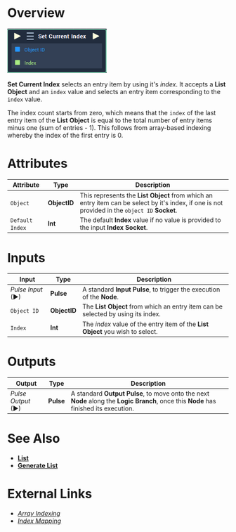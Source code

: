 # Overview

![The Set Current Index Node.](../../../.gitbook/assets/toolbox/incari/list/set-current-index.PNG)


**Set Current Index** selects an entry item by using it's *index*. It accepts a **List** **Object** and an `index` value and selects an entry item corresponding to the `index` value. 

The index count starts from zero, which means that the `index` of the last entry item of the **List** **Object** is equal to the total number of entry items minus one (sum of entries - 1). This follows from array-based indexing whereby the index of the first entry is 0.

# Attributes

|Attribute|Type|Description|
|---|---|---|
|`Object`|**ObjectID**|This represents the **List** **Object** from which an entry item can be select by it's index, if one is not provided in the `object ID` **Socket**.|
|`Default Index`|**Int**|The default **Index** value if no value is provided to the input **Index** **Socket**. |

# Inputs

|Input|Type|Description|
|---|---|---|
|*Pulse Input* (►)|**Pulse**|A standard **Input Pulse**, to trigger the execution of the **Node**.|
|`Object ID`|**ObjectID**|The **List** **Object** from which an entry item can be selected by using its index.|
|`Index`|**Int**|The *index* value of the entry item of the **List** **Object** you wish to select. |

# Outputs

|Output|Type|Description|
|---|---|---|
|*Pulse Output* (►)|**Pulse**|A standard **Output Pulse**, to move onto the next **Node** along the **Logic Branch**, once this **Node** has finished its execution.|

# See Also
- [**List**](objects/scene-objects/list.md)
- [**Generate List**](generate-list.md)
 
# External Links
- [*Array Indexing*](https://en.wikipedia.org/wiki/Array_data_structure)
- [*Index Mapping*](https://en.wikipedia.org/wiki/Index_mapping)
